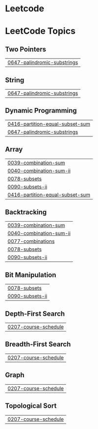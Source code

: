 # Leetcode
<!---LeetCode Topics Start-->
# LeetCode Topics
## Two Pointers
|  |
| ------- |
| [0647-palindromic-substrings](https://github.com/Pushpashri1010/Leetcode/tree/master/0647-palindromic-substrings) |
## String
|  |
| ------- |
| [0647-palindromic-substrings](https://github.com/Pushpashri1010/Leetcode/tree/master/0647-palindromic-substrings) |
## Dynamic Programming
|  |
| ------- |
| [0416-partition-equal-subset-sum](https://github.com/Pushpashri1010/Leetcode/tree/master/0416-partition-equal-subset-sum) |
| [0647-palindromic-substrings](https://github.com/Pushpashri1010/Leetcode/tree/master/0647-palindromic-substrings) |
## Array
|  |
| ------- |
| [0039-combination-sum](https://github.com/Pushpashri1010/Leetcode/tree/master/0039-combination-sum) |
| [0040-combination-sum-ii](https://github.com/Pushpashri1010/Leetcode/tree/master/0040-combination-sum-ii) |
| [0078-subsets](https://github.com/Pushpashri1010/Leetcode/tree/master/0078-subsets) |
| [0090-subsets-ii](https://github.com/Pushpashri1010/Leetcode/tree/master/0090-subsets-ii) |
| [0416-partition-equal-subset-sum](https://github.com/Pushpashri1010/Leetcode/tree/master/0416-partition-equal-subset-sum) |
## Backtracking
|  |
| ------- |
| [0039-combination-sum](https://github.com/Pushpashri1010/Leetcode/tree/master/0039-combination-sum) |
| [0040-combination-sum-ii](https://github.com/Pushpashri1010/Leetcode/tree/master/0040-combination-sum-ii) |
| [0077-combinations](https://github.com/Pushpashri1010/Leetcode/tree/master/0077-combinations) |
| [0078-subsets](https://github.com/Pushpashri1010/Leetcode/tree/master/0078-subsets) |
| [0090-subsets-ii](https://github.com/Pushpashri1010/Leetcode/tree/master/0090-subsets-ii) |
## Bit Manipulation
|  |
| ------- |
| [0078-subsets](https://github.com/Pushpashri1010/Leetcode/tree/master/0078-subsets) |
| [0090-subsets-ii](https://github.com/Pushpashri1010/Leetcode/tree/master/0090-subsets-ii) |
## Depth-First Search
|  |
| ------- |
| [0207-course-schedule](https://github.com/Pushpashri1010/Leetcode/tree/master/0207-course-schedule) |
## Breadth-First Search
|  |
| ------- |
| [0207-course-schedule](https://github.com/Pushpashri1010/Leetcode/tree/master/0207-course-schedule) |
## Graph
|  |
| ------- |
| [0207-course-schedule](https://github.com/Pushpashri1010/Leetcode/tree/master/0207-course-schedule) |
## Topological Sort
|  |
| ------- |
| [0207-course-schedule](https://github.com/Pushpashri1010/Leetcode/tree/master/0207-course-schedule) |
<!---LeetCode Topics End-->